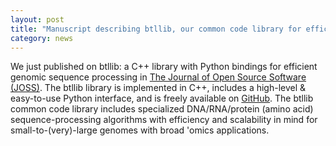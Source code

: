 ```yaml
---  
layout: post  
title: "Manuscript describing btllib, our common code library for efficient genomic sequence processing, published"  
category: news  
---  
```


We just published on btllib: a C++ library with Python bindings for efficient genomic sequence processing in [The Journal of Open Source Software (JOSS)](https://doi.org/10.21105/joss.04720). The btllib library is implemented in C++, includes a high-level & easy-to-use Python interface, and is freely available on [GitHub](https://github.com/bcgsc/btllib). The btllib common code library includes specialized DNA/RNA/protein (amino acid) sequence-processing algorithms with efficiency and scalability in mind for small-to-(very)-large genomes with broad 'omics applications.
